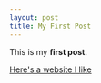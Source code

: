 ```yaml
---
layout: post
title: My First Post
---
```


This is my **first post**.

[Here's a website I like](http://forever21.com)
